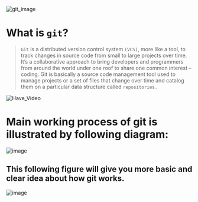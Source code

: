 ![git_image](https://miro.medium.com/max/760/1*OvMsmQs0Rzs_ScuiTsuWjw.png)

# What is `git`?

>`Git` is a distributed version control system `(VCS)`, more like a tool, to track changes in source code from small to large projects over time. It’s a collaborative approach to bring developers and programmers from around the world under one roof to share one common interest – coding. Git is basically a source code management tool used to manage projects or a set of files that change over time and catalog them on a particular data structure called `repositories.`

![Have_Video](https://img.shields.io/badge/Show_me_diagram-Ok!_look_down-54b09f.svg)
# Main working process of git is illustrated by following diagram:

![image](https://amueller.github.io/COMS4995-s19/slides/aml-02-python-git-testing/images/git_data_transport.png)





## This following figure will give you more basic and clear idea about how git works.

![image](https://amueller.github.io/COMS4995-s19/slides/aml-02-python-git-testing/images/github-repo-after-first-push.jpg)





